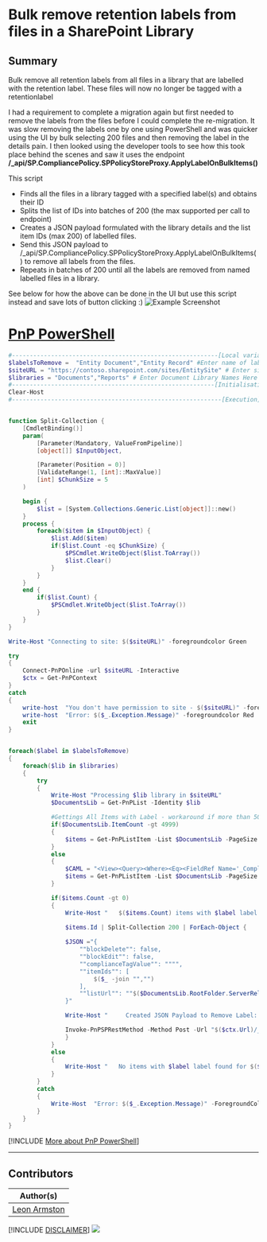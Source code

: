 

# Bulk remove retention labels from files in a SharePoint Library

## Summary

Bulk remove all retention labels from all files in a library that are labelled with the retention label. These files will now no longer be tagged with a retentionlabel

I had a requirement to complete a migration again but first needed to remove the labels from the files before I could complete the re-migration. It was slow removing the labels one by one using PowerShell and was quicker using the UI by bulk selecting 200 files and then removing the label in the details pain. I then looked using the developer tools to see how this took place behind the scenes and saw it uses the endpoint **/_api/SP.CompliancePolicy.SPPolicyStoreProxy.ApplyLabelOnBulkItems()**

This script
- Finds all the files in a library tagged with a specified label(s) and obtains their ID
- Splits the list of IDs into batches of 200 (the max supported per call to endpoint)
- Creates a JSON payload formulated with the library details and the list item IDs (max 200) of labelled files.
- Send this JSON payload to /_api/SP.CompliancePolicy.SPPolicyStoreProxy.ApplyLabelOnBulkItems() to remove all labels from the files.
- Repeats in batches of 200 until all the labels are removed from named labelled files in a library.

See below for how the above can be done in the UI but use this script instead and save lots of button clicking :)
![Example Screenshot](assets/example.png)

# [PnP PowerShell](#tab/pnpps)

```powershell
#----------------------------------------------------------[Local variables to update]----------------------------------------------------------
$labelsToRemove =  "Entity Document","Entity Record" #Enter name of labels to remove
$siteURL = "https://contoso.sharepoint.com/sites/EntitySite" # Enter site url
$libraries = "Documents","Reports" # Enter Document Library Names Here
#---------------------------------------------------------[Initialisation]--------------------------------------------------------
Clear-Host
#-----------------------------------------------------------[Execution]-----------------------------------------------------------


function Split-Collection {
    [CmdletBinding()]
    param(
        [Parameter(Mandatory, ValueFromPipeline)]
        [object[]] $InputObject,

        [Parameter(Position = 0)]
        [ValidateRange(1, [int]::MaxValue)]
        [int] $ChunkSize = 5
    )

    begin {
        $list = [System.Collections.Generic.List[object]]::new()
    }
    process {
        foreach($item in $InputObject) {
            $list.Add($item)
            if($list.Count -eq $ChunkSize) {
                $PSCmdlet.WriteObject($list.ToArray())
                $list.Clear()
            }
        }
    }
    end {
        if($list.Count) {
            $PSCmdlet.WriteObject($list.ToArray())
        }
    }
}

Write-Host "Connecting to site: $($siteURL)" -foregroundcolor Green

try
{
    Connect-PnPOnline -url $siteURL -Interactive
    $ctx = Get-PnPContext
}
catch
{
    write-host  "You don't have permission to site - $($siteURL)" -foregroundcolor Red
    write-host  "Error: $($_.Exception.Message)" -foregroundcolor Red
    exit
}


foreach($label in $labelsToRemove)
{
    foreach($lib in $libraries)
    {
        try
        {
            Write-Host "Processing $lib library in $siteURL"
            $DocumentsLib = Get-PnPList -Identity $lib

            #Gettings All Items with Label - workaround if more than 5000 items as CAML can then not be used.
            if($DocumentsLib.ItemCount -gt 4999)
            {
                $items = Get-PnPListItem -List $DocumentsLib -PageSize 5000 | Where-Object { $_.FieldValues._ComplianceTag -eq $label} | Select-Object Id
            }
            else 
            {
                $CAML = "<View><Query><Where><Eq><FieldRef Name='_ComplianceTag' /><Value Type='Text'>$label</Value></Eq></Where></Query></View>"
                $items = Get-PnPListItem -List $DocumentsLib -PageSize 5000 -Query $caml | Select-Object Id
            }

            if($items.Count -gt 0)
            {
                Write-Host "   $($items.Count) items with $label label found for $($lib.Title)" -ForegroundColor Magenta
                
                $items.Id | Split-Collection 200 | ForEach-Object {

                $JSON ="{
                    ""blockDelete"": false,
                    ""blockEdit"": false,
                    ""complianceTagValue"": """",
                    ""itemIds"": [
                        $($_ -join "","")
                    ],
                    ""listUrl"": ""$($DocumentsLib.RootFolder.ServerRelativeUrl)""
                }"

                Write-Host "     Created JSON Payload to Remove Label: $label from $($_.Count) files" -ForegroundColor Yellow

                Invoke-PnPSPRestMethod -Method Post -Url "$($ctx.Url)/_api/SP.CompliancePolicy.SPPolicyStoreProxy.ApplyLabelOnBulkItems()"  -ContentType "application/json;odata=verbose" -Content $JSON
                }
            }
            else
            {
                Write-Host "   No items with $label label found for $($lib.Title)" -ForegroundColor Green
            }
        }
        catch
        {
            Write-Host  "Error: $($_.Exception.Message)" -ForegroundColor Red
        }
    }
}


```
[!INCLUDE [More about PnP PowerShell](../../docfx/includes/MORE-PNPPS.md)]
***


## Contributors

| Author(s) |
|-----------|
| [Leon Armston](https://github.com/LeonArmston) |

[!INCLUDE [DISCLAIMER](../../docfx/includes/DISCLAIMER.md)]
<img src="https://m365-visitor-stats.azurewebsites.net/script-samples/scripts/spo-bulk-remove-retention-labels" aria-hidden="true" />
